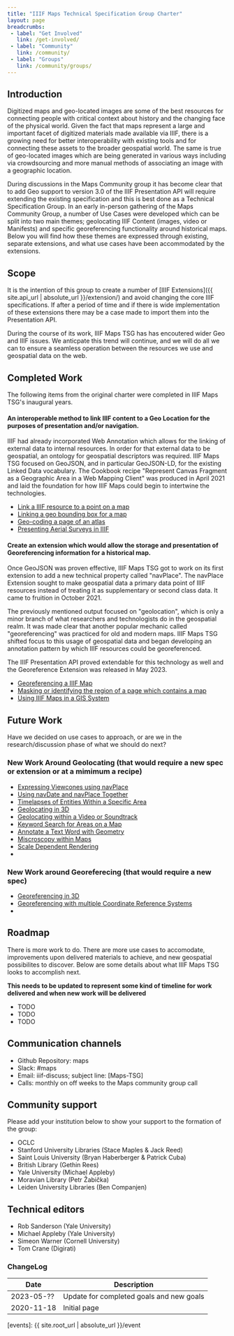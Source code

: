 ```yaml
---
title: "IIIF Maps Technical Specification Group Charter"
layout: page
breadcrumbs:
 - label: "Get Involved"
   link: /get-involved/
 - label: "Community"
   link: /community/
 - label: "Groups"
   link: /community/groups/
---
```



## Introduction
Digitized maps and geo-located images are some of the best resources for connecting people with critical context about history and the changing face of the physical world. Given the fact that maps represent a large and important facet of digitized materials made available via IIIF, there is a growing need for better interoperability with existing tools and for connecting these assets to the broader geospatial world. The same is true of geo-located images which are being generated in various ways including via crowdsourcing and more manual methods of associating an image with a geographic location.

During discussions in the Maps Community group it has become clear that to add Geo support to version 3.0 of the IIIF Presentation API will require extending the existing specification and this is best done as a Technical Specification Group. In an early in-person gathering of the Maps Community Group, a number of Use Cases were developed which can be split into two main themes; geolocating IIIF Content (images, video or Manifests) and specific georeferencing functionality around historical maps. Below you will find how these themes are expressed through existing, separate extensions, and what use cases have been accommodated by the extensions. 

## Scope
It is the intention of this group to create a number of [IIIF Extensions]({{ site.api_url | absolute_url }}/extension/) and avoid changing the core IIIF specifications. If after a period of time and if there is wide implementation of these extensions there may be a case made to import them into the Presentation API.  

During the course of its work, IIIF Maps TSG has has encoutered wider Geo and IIIF issues. We anticpate this trend will continue, and we will do all we can to ensure a seamless operation between the resources we use and geospatial data on the web.

## Completed Work
The following items from the original charter were completed in IIIF Maps TSG's inaugural years.

#### An interoperable method to link IIIF content to a Geo Location for the purposes of presentation and/or navigation.
IIIF had already incorporated Web Annotation which allows for the linking of external data to internal resources.  In order for that external data to be geospatial, an ontology for geospatial descriptors was required.  IIIF Maps TSG focused on GeoJSON, and in particular GeoJSON-LD, for the existing Linked Data vocabulary.  The Cookbook recipe "Represent Canvas Fragment as a Geographic Area in a Web Mapping Client" was produced in April 2021 and laid the foundation for how IIIF Maps could begin to intertwine the technologies.
* [Link a IIIF resource to a point on a map](https://github.com/IIIF/iiif-stories/issues/135)
* [Linking a geo bounding box for a map](https://github.com/IIIF/iiif-stories/issues/133)
* [Geo-coding a page of an atlas](https://github.com/IIIF/iiif-stories/issues/132)
* [Presenting Aerial Surveys in IIIF](https://github.com/IIIF/iiif-stories/issues/117)

#### Create an extension which would allow the storage and presentation of Georeferencing information for a historical map.
Once GeoJSON was proven effective, IIIF Maps TSG got to work on its first extension to add a new technical property called "navPlace".  The navPlace Extension sought to make geospatial data a primary data point of IIIF resources instead of treating it as supplementary or second class data.  It came to fruition in October 2021.

The previously mentioned output focused on "geolocation", which is only a minor branch of what researchers and technologists do in the geospatial realm.  It was made clear that another popular mechanic called "georeferencing" was practiced for old and modern maps.  IIIF Maps TSG shifted focus to this usage of geospatial data and began developing an annotation pattern by which IIIF resources could be georeferenced.  

The IIIF Presentation API proved extendable for this technology as well and the Georeference Extension was released in May 2023.
* [Georeferencing a IIIF Map](https://github.com/IIIF/iiif-stories/issues/129)
* [Masking or identifying the region of a page which contains a map](https://github.com/IIIF/iiif-stories/issues/127)
* [Using IIIF Maps in a GIS System](https://github.com/IIIF/iiif-stories/issues/126)

## Future Work
Have we decided on use cases to approach, or are we in the research/discussion phase of what we should do next?


### New Work Around Geolocating (that would require a new spec or extension or at a mimimum a recipe)
* [Expressing Viewcones using navPlace]()
* [Using navDate and navPlace Together]()
* [Timelapses of Entities Within a Specific Area]()
* [Geolocating in 3D]()
* [Geolocating within a Video or Soundtrack]()
* [Keyword Search for Areas on a Map]()
* [Annotate a Text Word with Geometry]()
* [Miscroscopy within Maps]()
* [Scale Dependent Rendering]()
* []()

### New Work around Georeferecing (that would require a new spec)
* [Georeferencing in 3D]()
* [Georeferencing with multiple Coordinate Reference Systems]()
* []()

## Roadmap
There is more work to do.  There are more use cases to accomodate, improvements upon delivered materials to achieve, and new geospatial possibilites to discover.  Below are some details about what IIIF Maps TSG looks to accomplish next.

__This needs to be updated to represent some kind of timeline for work delivered and when new work will be delivered__
* TODO
* TODO
* TODO

## Communication channels
* Github Repository: maps
* Slack: #maps
* Email: iiif-discuss; subject line: \[Maps-TSG\]
* Calls: monthly on off weeks to the Maps community group call  

## Community support
Please add your institution below to show your support to the formation of the group:  
* OCLC
* Stanford University Libraries (Stace Maples & Jack Reed)
* Saint Louis University (Bryan Haberberger & Patrick Cuba)
* British Library (Gethin Rees)
* Yale University (Michael Appleby)
* Moravian Library (Petr Žabička)
* Leiden University Libraries (Ben Companjen)

## Technical editors
* Rob Sanderson (Yale University)
* Michael Appleby (Yale University)
* Simeon Warner (Cornell University)
* Tom Crane (Digirati)

### ChangeLog

| Date       | Description |
|------------|-------------|
| 2023-05-?? | Update for completed goals and new goals
| 2020-11-18 | Initial page

[discovery-slack]: https://iiif.slack.com/messages/discovery/details/
[iiif-discuss]: https://groups.google.com/forum/#!forum/iiif-discuss
[events]: {{ site.root_url | absolute_url }}/event

